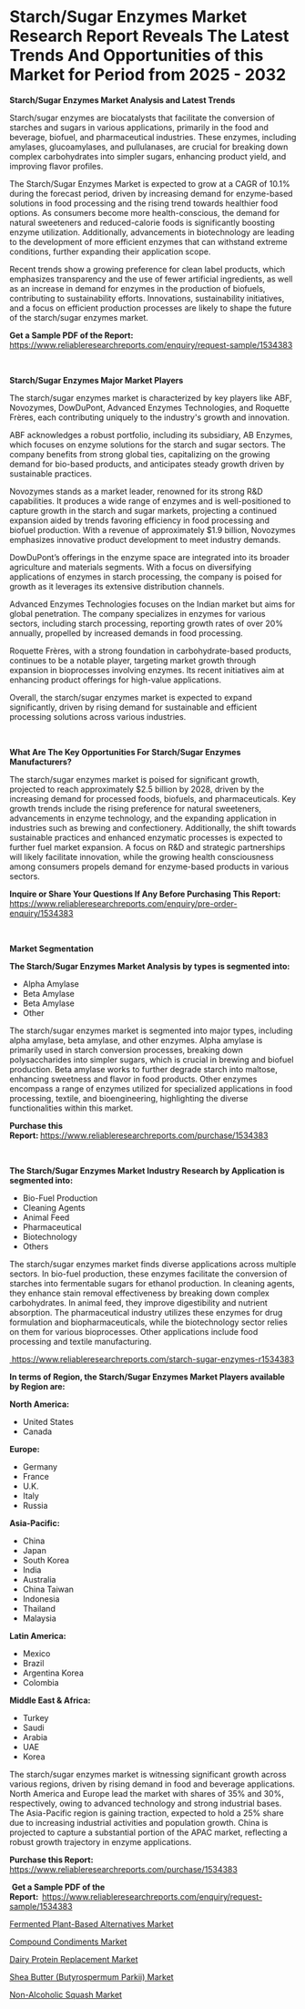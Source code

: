 <p><h1>Starch/Sugar Enzymes Market Research Report Reveals The Latest Trends And Opportunities of this Market for Period from 2025 - 2032</h1></p><p><strong>Starch/Sugar Enzymes Market Analysis and Latest Trends</strong></p>
<p><p>Starch/sugar enzymes are biocatalysts that facilitate the conversion of starches and sugars in various applications, primarily in the food and beverage, biofuel, and pharmaceutical industries. These enzymes, including amylases, glucoamylases, and pullulanases, are crucial for breaking down complex carbohydrates into simpler sugars, enhancing product yield, and improving flavor profiles.</p><p>The Starch/Sugar Enzymes Market is expected to grow at a CAGR of 10.1% during the forecast period, driven by increasing demand for enzyme-based solutions in food processing and the rising trend towards healthier food options. As consumers become more health-conscious, the demand for natural sweeteners and reduced-calorie foods is significantly boosting enzyme utilization. Additionally, advancements in biotechnology are leading to the development of more efficient enzymes that can withstand extreme conditions, further expanding their application scope.</p><p>Recent trends show a growing preference for clean label products, which emphasizes transparency and the use of fewer artificial ingredients, as well as an increase in demand for enzymes in the production of biofuels, contributing to sustainability efforts. Innovations, sustainability initiatives, and a focus on efficient production processes are likely to shape the future of the starch/sugar enzymes market.</p></p>
<p><strong>Get a Sample PDF of the Report:&nbsp;</strong> <a href="https://www.reliableresearchreports.com/enquiry/request-sample/1534383?utm_campaign=36&utm_medium=2&utm_source=Github&utm_content=ia&utm_term=07042025&utm_id=starchsugar-enzymes">https://www.reliableresearchreports.com/enquiry/request-sample/1534383</a></p>
<p>&nbsp;</p>
<p><strong>Starch/Sugar Enzymes Major Market Players</strong></p>
<p><p>The starch/sugar enzymes market is characterized by key players like ABF, Novozymes, DowDuPont, Advanced Enzymes Technologies, and Roquette Frères, each contributing uniquely to the industry's growth and innovation.</p><p>ABF acknowledges a robust portfolio, including its subsidiary, AB Enzymes, which focuses on enzyme solutions for the starch and sugar sectors. The company benefits from strong global ties, capitalizing on the growing demand for bio-based products, and anticipates steady growth driven by sustainable practices. </p><p>Novozymes stands as a market leader, renowned for its strong R&D capabilities. It produces a wide range of enzymes and is well-positioned to capture growth in the starch and sugar markets, projecting a continued expansion aided by trends favoring efficiency in food processing and biofuel production. With a revenue of approximately $1.9 billion, Novozymes emphasizes innovative product development to meet industry demands.</p><p>DowDuPont’s offerings in the enzyme space are integrated into its broader agriculture and materials segments. With a focus on diversifying applications of enzymes in starch processing, the company is poised for growth as it leverages its extensive distribution channels. </p><p>Advanced Enzymes Technologies focuses on the Indian market but aims for global penetration. The company specializes in enzymes for various sectors, including starch processing, reporting growth rates of over 20% annually, propelled by increased demands in food processing.</p><p>Roquette Frères, with a strong foundation in carbohydrate-based products, continues to be a notable player, targeting market growth through expansion in bioprocesses involving enzymes. Its recent initiatives aim at enhancing product offerings for high-value applications.</p><p>Overall, the starch/sugar enzymes market is expected to expand significantly, driven by rising demand for sustainable and efficient processing solutions across various industries.</p></p>
<p>&nbsp;</p>
<p><strong>What Are The Key Opportunities For Starch/Sugar Enzymes Manufacturers?</strong></p>
<p><p>The starch/sugar enzymes market is poised for significant growth, projected to reach approximately $2.5 billion by 2028, driven by the increasing demand for processed foods, biofuels, and pharmaceuticals. Key growth trends include the rising preference for natural sweeteners, advancements in enzyme technology, and the expanding application in industries such as brewing and confectionery. Additionally, the shift towards sustainable practices and enhanced enzymatic processes is expected to further fuel market expansion. A focus on R&D and strategic partnerships will likely facilitate innovation, while the growing health consciousness among consumers propels demand for enzyme-based products in various sectors.</p></p>
<p><strong>Inquire or Share Your Questions If Any Before Purchasing This Report:</strong> <a href="https://www.reliableresearchreports.com/enquiry/pre-order-enquiry/1534383?utm_campaign=36&utm_medium=2&utm_source=Github&utm_content=ia&utm_term=07042025&utm_id=starchsugar-enzymes">https://www.reliableresearchreports.com/enquiry/pre-order-enquiry/1534383</a></p>
<p>&nbsp;</p>
<p><strong>Market Segmentation</strong></p>
<p><strong>The Starch/Sugar Enzymes Market Analysis by types is segmented into:</strong></p>
<p><ul><li>Alpha Amylase</li><li>Beta Amylase</li><li>Beta Amylase</li><li>Other</li></ul></p>
<p><p>The starch/sugar enzymes market is segmented into major types, including alpha amylase, beta amylase, and other enzymes. Alpha amylase is primarily used in starch conversion processes, breaking down polysaccharides into simpler sugars, which is crucial in brewing and biofuel production. Beta amylase works to further degrade starch into maltose, enhancing sweetness and flavor in food products. Other enzymes encompass a range of enzymes utilized for specialized applications in food processing, textile, and bioengineering, highlighting the diverse functionalities within this market.</p></p>
<p><strong>Purchase this Report:&nbsp;</strong><a href="https://www.reliableresearchreports.com/purchase/1534383?utm_campaign=36&utm_medium=2&utm_source=Github&utm_content=ia&utm_term=07042025&utm_id=starchsugar-enzymes">https://www.reliableresearchreports.com/purchase/1534383</a></p>
<p>&nbsp;</p>
<p><strong>The Starch/Sugar Enzymes Market Industry Research by Application is segmented into:</strong></p>
<p><ul><li>Bio-Fuel Production</li><li>Cleaning Agents</li><li>Animal Feed</li><li>Pharmaceutical</li><li>Biotechnology</li><li>Others</li></ul></p>
<p><p>The starch/sugar enzymes market finds diverse applications across multiple sectors. In bio-fuel production, these enzymes facilitate the conversion of starches into fermentable sugars for ethanol production. In cleaning agents, they enhance stain removal effectiveness by breaking down complex carbohydrates. In animal feed, they improve digestibility and nutrient absorption. The pharmaceutical industry utilizes these enzymes for drug formulation and biopharmaceuticals, while the biotechnology sector relies on them for various bioprocesses. Other applications include food processing and textile manufacturing.</p></p>
<p><a href="https://www.reliableresearchreports.com/starch-sugar-enzymes-r1534383?utm_campaign=36&utm_medium=2&utm_source=Github&utm_content=ia&utm_term=07042025&utm_id=starchsugar-enzymes">&nbsp;https://www.reliableresearchreports.com/starch-sugar-enzymes-r1534383</a></p>
<p><strong>In terms of Region, the Starch/Sugar Enzymes Market Players available by Region are:</strong></p>
<p>
    <p> <strong> North America: </strong>
        <ul>
            <li>United States</li>
            <li>Canada</li>
        </ul>
        </p> 
    <p> <strong> Europe: </strong>
        <ul>
            <li>Germany</li>
            <li>France</li>
            <li>U.K.</li>
            <li>Italy</li>
            <li>Russia</li>
        </ul>
        </p> 
    <p> <strong> Asia-Pacific: </strong>
        <ul>
            <li>China</li>
            <li>Japan</li>
            <li>South Korea</li>
            <li>India</li>
            <li>Australia</li>
            <li>China Taiwan</li>
            <li>Indonesia</li>
            <li>Thailand</li>
            <li>Malaysia</li>
        </ul>
        </p> 
    <p> <strong> Latin America: </strong>
        <ul>
            <li>Mexico</li>
            <li>Brazil</li>
            <li>Argentina Korea</li>
            <li>Colombia</li>
        </ul>
        </p> 
    <p> <strong> Middle East & Africa: </strong>
        <ul>
            <li>Turkey</li>
            <li>Saudi</li>
            <li>Arabia</li>
            <li>UAE</li>
            <li>Korea</li>
        </ul>
    </p>
    </p>
<p><p>The starch/sugar enzymes market is witnessing significant growth across various regions, driven by rising demand in food and beverage applications. North America and Europe lead the market with shares of 35% and 30%, respectively, owing to advanced technology and strong industrial bases. The Asia-Pacific region is gaining traction, expected to hold a 25% share due to increasing industrial activities and population growth. China is projected to capture a substantial portion of the APAC market, reflecting a robust growth trajectory in enzyme applications.</p></p>
<p><strong>Purchase this Report: </strong><a href="https://www.reliableresearchreports.com/purchase/1534383?utm_campaign=36&utm_medium=2&utm_source=Github&utm_content=ia&utm_term=07042025&utm_id=starchsugar-enzymes">https://www.reliableresearchreports.com/purchase/1534383</a></p>
<p>&nbsp;<strong>Get a Sample PDF of the Report:&nbsp;&nbsp;</strong><a href="https://www.reliableresearchreports.com/enquiry/request-sample/1534383?utm_campaign=36&utm_medium=2&utm_source=Github&utm_content=ia&utm_term=07042025&utm_id=starchsugar-enzymes">https://www.reliableresearchreports.com/enquiry/request-sample/1534383</a></p>
<p><strong></strong></p>
<p><p><a href="https://github.com/boudykodumi/Market-Research-Report-List-1/blob/main/fermented-plant-based-alternatives-market.md?utm_campaign=36&utm_medium=2&utm_source=Github&utm_content=ia&utm_term=07042025&utm_id=starchsugar-enzymes">Fermented Plant-Based Alternatives Market</a></p><p><a href="https://github.com/vsiljgestel/Market-Research-Report-List-1/blob/main/compound-condiments-market.md?utm_campaign=36&utm_medium=2&utm_source=Github&utm_content=ia&utm_term=07042025&utm_id=starchsugar-enzymes">Compound Condiments Market</a></p><p><a href="https://github.com/belhejmawoue/Market-Research-Report-List-1/blob/main/dairy-protein-replacement-market.md?utm_campaign=36&utm_medium=2&utm_source=Github&utm_content=ia&utm_term=07042025&utm_id=starchsugar-enzymes">Dairy Protein Replacement Market</a></p><p><a href="https://github.com/nwokechock6s/Market-Research-Report-List-1/blob/main/shea-butter-butyrospermum-parkii-market.md?utm_campaign=36&utm_medium=2&utm_source=Github&utm_content=ia&utm_term=07042025&utm_id=starchsugar-enzymes">Shea Butter (Butyrospermum Parkii) Market</a></p><p><a href="https://github.com/aiamekar/Market-Research-Report-List-1/blob/main/non-alcoholic-squash-market.md?utm_campaign=36&utm_medium=2&utm_source=Github&utm_content=ia&utm_term=07042025&utm_id=starchsugar-enzymes">Non-Alcoholic Squash Market</a></p></p>